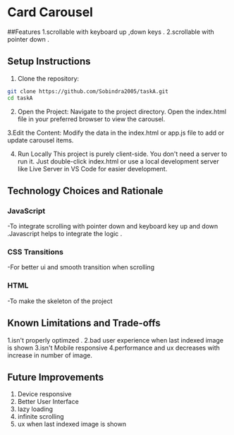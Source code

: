 # Card Carousel 
##Features 
1.scrollable with keyboard up ,down keys .
2.scrollable with pointer down .

## Setup Instructions
1. Clone the repository:
```bash
git clone https://github.com/Sobindra2005/taskA.git
cd taskA
```

2. Open the Project:
Navigate to the project directory.
Open the index.html file in your preferred browser to view the carousel.

3.Edit the Content:
Modify the data in the index.html or app.js file to add or update carousel items.

4. Run Locally
This project is purely client-side. You don't need a server to run it. Just double-click index.html or use a local development server like Live Server in VS Code for easier development.

## Technology Choices and Rationale

###  JavaScript
-To integrate scrolling with pointer down and keyboard key up and down .Javascript helps to integrate the logic .

### CSS Transitions
-For better ui and smooth transition when scrolling 

### HTML
-To make the skeleton of the project 

## Known Limitations and Trade-offs
1.isn't properly optimzed .
2.bad user experience when last indexed image is shown 
3.isn't Mobile responsive 
4.performance and ux decreases with increase in number of image.

## Future Improvements

1. Device responsive
2. Better User Interface
3. lazy loading
4. infinite scrolling
5. ux when last indexed image is shown 

